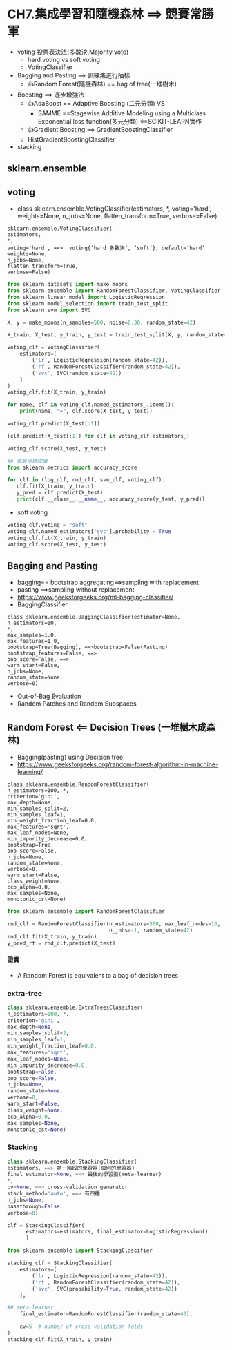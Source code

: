 # CH7.集成學習和隨機森林 ==> 競賽常勝軍
- voting 投票表決法(多數決,Majority vote)
  - hard voting vs soft voting
  - VotingClassifier
- Bagging and Pasting ==> 訓練集進行抽樣
  - 👍Random Forest(隨機森林) == bag of tree(一堆樹木)
- Boosting ==> 逐步增強法
  - 👍AdaBoost == Adaptive Boosting (二元分類) VS
    - SAMME ==Stagewise Additive Modeling using a Multiclass Exponential loss function(多元分類) <==SCIKIT-LEARN實作
  - 👍Gradient Boosting ==> GradientBoostingClassifier
  - HistGradientBoostingClassifier 
- stacking


## sklearn.ensemble
## voting
- class sklearn.ensemble.VotingClassifier(estimators, *, voting='hard', weights=None, n_jobs=None, flatten_transform=True, verbose=False)
```
sklearn.ensemble.VotingClassifier(
estimators,
*,
voting='hard', ==>  voting{‘hard 多數決’, ‘soft’}, default=’hard’
weights=None,
n_jobs=None,
flatten_transform=True,
verbose=False)
```
```python
from sklearn.datasets import make_moons
from sklearn.ensemble import RandomForestClassifier, VotingClassifier
from sklearn.linear_model import LogisticRegression
from sklearn.model_selection import train_test_split
from sklearn.svm import SVC

X, y = make_moons(n_samples=500, noise=0.30, random_state=42)

X_train, X_test, y_train, y_test = train_test_split(X, y, random_state=42)

voting_clf = VotingClassifier(
    estimators=[
        ('lr', LogisticRegression(random_state=42)),
        ('rf', RandomForestClassifier(random_state=42)),
        ('svc', SVC(random_state=42))
    ]
)
voting_clf.fit(X_train, y_train)

for name, clf in voting_clf.named_estimators_.items():
    print(name, "=", clf.score(X_test, y_test))

voting_clf.predict(X_test[:1])

[clf.predict(X_test[:1]) for clf in voting_clf.estimators_]

voting_clf.score(X_test, y_test)

## 看最後總成績
from sklearn.metrics import accuracy_score

for clf in (log_clf, rnd_clf, svm_clf, voting_clf):
   clf.fit(X_train, y_train)
   y_pred = clf.predict(X_test)
   print(clf.__class__.__name__, accuracy_score(y_test, y_pred))
```
- soft voting
```python
voting_clf.voting = "soft"
voting_clf.named_estimators["svc"].probability = True
voting_clf.fit(X_train, y_train)
voting_clf.score(X_test, y_test)
```
## Bagging and Pasting
- bagging== bootstrap aggregating==>sampling with replacement
- pasting  ==>sampling without replacement
- https://www.geeksforgeeks.org/ml-bagging-classifier/
- BaggingClassifier
```
class sklearn.ensemble.BaggingClassifier(estimator=None,
n_estimators=10,
*,
max_samples=1.0,
max_features=1.0,
bootstrap=True(Bagging), ==>bootstrap=False(Pasting)
bootstrap_features=False, ==>
oob_score=False, ==> 
warm_start=False,
n_jobs=None,
random_state=None,
verbose=0)
```
- Out-of-Bag Evaluation
- Random Patches and Random Subspaces


## Random Forest  <== Decision Trees (一堆樹木成森林)
- Bagging(pasting) using Decision tree
- https://www.geeksforgeeks.org/random-forest-algorithm-in-machine-learning/
```
class sklearn.ensemble.RandomForestClassifier(
n_estimators=100, *,
criterion='gini',
max_depth=None,
min_samples_split=2,
min_samples_leaf=1,
min_weight_fraction_leaf=0.0,
max_features='sqrt',
max_leaf_nodes=None,
min_impurity_decrease=0.0,
bootstrap=True,
oob_score=False,
n_jobs=None,
random_state=None,
verbose=0,
warm_start=False,
class_weight=None,
ccp_alpha=0.0,
max_samples=None,
monotonic_cst=None)
```
```python
from sklearn.ensemble import RandomForestClassifier

rnd_clf = RandomForestClassifier(n_estimators=500, max_leaf_nodes=16,
                                 n_jobs=-1, random_state=42)
rnd_clf.fit(X_train, y_train)
y_pred_rf = rnd_clf.predict(X_test)
```
#### 證實
- A Random Forest is equivalent to a bag of decision trees

### extra-tree
```python
class sklearn.ensemble.ExtraTreesClassifier(
n_estimators=100, *,
criterion='gini',
max_depth=None,
min_samples_split=2,
min_samples_leaf=1,
min_weight_fraction_leaf=0.0,
max_features='sqrt',
max_leaf_nodes=None,
min_impurity_decrease=0.0,
bootstrap=False,
oob_score=False,
n_jobs=None,
random_state=None,
verbose=0,
warm_start=False,
class_weight=None,
ccp_alpha=0.0,
max_samples=None,
monotonic_cst=None)
```
### Stacking
```python
class sklearn.ensemble.StackingClassifier(
estimators, ==> 第一階段的學習器(個別的學習器)
final_estimator=None, ==> 最後的學習器(meta-learner)
*,
cv=None, ==> cross-validation generator
stack_method='auto', ==> 有四種
n_jobs=None,
passthrough=False,
verbose=0)
```
```python
clf = StackingClassifier(
      estimators=estimators, final_estimator=LogisticRegression()
      )
```
```python
from sklearn.ensemble import StackingClassifier

stacking_clf = StackingClassifier(
    estimators=[
        ('lr', LogisticRegression(random_state=42)),
        ('rf', RandomForestClassifier(random_state=42)),
        ('svc', SVC(probability=True, random_state=42))
    ],

## meta-learner
    final_estimator=RandomForestClassifier(random_state=43),

    cv=5  # number of cross-validation folds
)
stacking_clf.fit(X_train, y_train)
```
